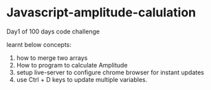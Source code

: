 # Javascript-amplitude-calulation
Day1 of 100 days code challenge

learnt below concepts:

1) how to merge two arrays
2) How to program to calculate Amplitude
3) setup live-server to configure chrome browser for instant updates
4) use Ctrl + D keys to update multiple variables.
